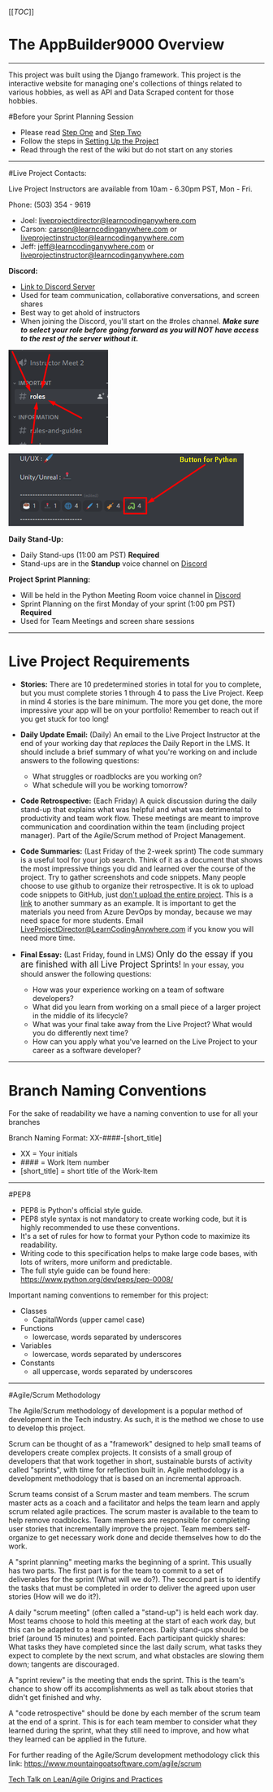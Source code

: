 [[_TOC_]]


# The AppBuilder9000 Overview
---
This project was built using the Django framework. This project is the interactive website for managing one's collections of things related to various hobbies, as well as API and Data Scraped content for those hobbies.


#Before your Sprint Planning Session
- Please read [Step One](https://docs.google.com/document/d/144kD40TogedXC_IO6YjhrOlXa_Ar_3JzhOjyk3KuCEc/edit?usp=sharing) and [Step Two](https://docs.google.com/document/d/1Cj-kmw7ppEWJT3V0pXJYF1Oqz-Ilg7Bl9W5ZNuatNzs/edit?usp=sharing)
- Follow the steps in [Setting Up the Project](/Setting-Up-the-Project) 
- Read through the rest of the wiki but do not start on any stories

---

#Live Project Contacts:

Live Project Instructors are available from 10am - 6.30pm PST, Mon - Fri.

Phone: (503) 354 - 9619 

- Joel: [liveprojectdirector@learncodinganywhere.com]()
- Carson: [carson@learncodinganywhere.com]() or [liveprojectinstructor@learncodinganywhere.com]()
- Jeff: [jeff@learncodinganywhere.com]() or [liveprojectinstructor@learncodinganywhere.com]()

**Discord:**
- [Link to Discord Server](https://discord.gg/XKD5sthURK) 
- Used for team communication, collaborative conversations, and screen shares
- Best way to get ahold of instructors
- When joining the Discord, you'll start on the #roles channel. ***Make sure to select your role before going forward as you will NOT have access to the rest of the server without it.***

![rolesChannel.png](/.attachments/rolesChannel-1da113d9-741a-4e1b-a7b0-1573858993e0.png)

![pythonRoleSelect.png](/.attachments/pythonRoleSelect-3da41631-cbaf-460a-ac6b-4ea99edc9850.png)


**Daily Stand-Up:**
- Daily Stand-ups (11:00 am PST) **Required**
- Stand-ups are in the **Standup** voice channel on [Discord](https://discord.gg/sQYfD5UV)

**Project Sprint Planning:**
- Will be held in the Python Meeting Room voice channel in [Discord](https://discord.gg/sQYfD5UV)
- Sprint Planning on the first Monday of your sprint (1:00 pm PST) **Required**
- Used for Team Meetings and screen share sessions


---

# Live Project Requirements
- **Stories:**
There are 10 predetermined stories in total for you to complete, but you must complete stories 1 through 4 to pass the Live Project.  Keep in mind 4 stories is the bare minimum. The more you get done, the more impressive your app will be on your portfolio! Remember to reach out if you get stuck for too long!
- **Daily Update Email:** 
(Daily)
An email to the Live Project Instructor at the end of your working day that *replaces* the Daily Report in the LMS. It should include a brief summary of what you're working on and include answers to the following questions:
  - What struggles or roadblocks are you working on?
  - What schedule will you be working tomorrow?

- **Code Retrospective:** 
(Each Friday)
A quick discussion during the daily stand-up that explains what was helpful and what was detrimental to productivity and team work flow. These meetings are meant to improve communication and coordination within the team (including project manager). Part of the Agile/Scrum method of Project Management.

- **Code Summaries:** 
(Last Friday of the 2-week sprint)
The code summary is a useful tool for your job search. Think of it as a document that shows the most impressive things you did and learned over the course of the project. Try to gather screenshots and code snippets. Many people choose to use github to organize their retrospective. It is ok to upload code snippets to GitHub,  just <ins>don't upload the entire project</ins>. This is a [link](https://github.com/BenjaminLSchwab/JobPlacementDashboard) to another summary as an example. It is important to get the materials you need from Azure DevOps by monday, because we may need space for more students. Email LiveProjectDirector@LearnCodingAnywhere.com if you know you will need more time.

- **Final Essay:** 
(Last Friday, found in LMS)
<big>Only do the essay if you are finished with all Live Project Sprints!</big>
In your essay, you should answer the following questions:

  - How was your experience working on a team of software developers?
  - What did you learn from working on a small piece of a larger project in the middle of its lifecycle?
  - What was your final take away from the Live Project? What would you do differently next time?
  - How can you apply what you've learned on the Live Project to your career as a software developer?

---
# Branch Naming Conventions
For the sake of readability we have a naming convention to use for all your branches

Branch Naming Format:
XX-####-[short_title]

- XX = Your initials
- \#### = Work Item number
- [short_title] = short title of the Work-Item

---
#PEP8 

- PEP8 is Python's official style guide. 
- PEP8 style syntax is not mandatory to create working code, but it is highly recommended to use these conventions.
- It's a set of rules for how to format your Python code to maximize its readability. 
- Writing code to this specification helps to make large code bases, with lots of writers, more uniform and predictable.  
- The full style guide can be found here: https://www.python.org/dev/peps/pep-0008/

Important naming conventions to remember for this project:
- Classes
   - CapitalWords (upper camel case)
- Functions
   - lowercase, words separated by underscores
- Variables
   - lowercase, words separated by underscores
- Constants
   - all uppercase, words separated by underscores

---
#Agile/Scrum Methodology

The Agile/Scrum methodology of development is a popular method of development in the Tech industry.  As such, it is the method we chose to use to develop this project.

Scrum can be thought of as a "framework" designed to help small teams of developers create complex projects. It consists of a small group of developers that that work together in short, sustainable bursts of activity called "sprints", with time for reflection built in. Agile methodology is a development methodology that is based on an incremental approach.

Scrum teams consist of a Scrum master and team members. The scrum master acts as a coach and a facilitator and helps the team learn and apply scrum related agile practices.  The scrum master is available to the team to help remove roadblocks. Team members are responsible for completing user stories that incrementally improve the project.  Team members self-organize to get necessary work done and decide themselves how to do the work.

A "sprint planning" meeting marks the beginning of a sprint. This usually has two parts. The first part is for the team to commit to a set of deliverables for the sprint (What will we do?).  The second part is to identify the tasks that must be completed in order to deliver the agreed upon user stories (How will we do it?).

A daily "scrum meeting" (often called a "stand-up") is held each work day. Most teams choose to hold this meeting at the start of each work day, but this can be adapted to a team's preferences. Daily stand-ups should be brief (around 15 minutes) and pointed. Each participant quickly shares: What tasks they have completed since the last daily scrum, what tasks they expect to complete by the next scrum, and what obstacles are slowing them down; tangents are discouraged.

A "sprint review" is the meeting that ends the sprint. This is the team's chance to show off its accomplishments as well as talk about stories that didn't get finished and why.

A "code retrospective" should be done by each member of the scrum team at the end of a sprint. This is for each team member to consider what they learned during the sprint, what they still need to improve, and how what they learned can be applied in the future.

For further reading of the Agile/Scrum development methodology click this link: https://www.mountaingoatsoftware.com/agile/scrum

[Tech Talk on Lean/Agile Origins and Practices](https://www.youtube.com/watch?v=sgy5L9UhW1g)
